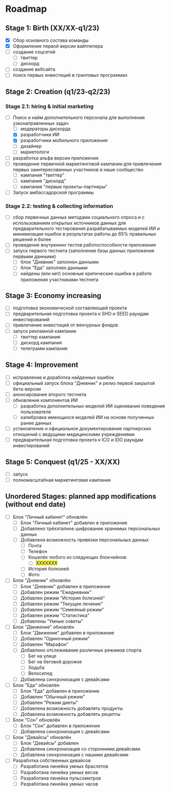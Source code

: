 # Roadmap

## Stage 1: Birth (XX/XX-q1/23)

* [x] Сбор основного состава команды
* [x] Оформление первой версии вайтпепера
* [ ] создание соцсетей
  * [ ] твиттер
  * [ ] дискорд
* [ ] создание вебсайта
* [ ] поиск первых инвестиций в грантовых программах

## Stage 2: Creation (q1/23-q2/23)

### Stage 2.1: hiring & initial marketing

* [ ] Поиск и найм дополнительного персонала для выполнения узконаправленных задач
  * [ ] модераторы дискорда
  * [x] разработчики ИИ
  * [x] разработчики мобильного приложения
  * [ ] дизайнер
  * [ ] маркетологи
* [ ] разработка альфа версии приложения
* [ ] проведение первичной маркетинговой кампании для привлечения первых заинтересованных участников в наше сообщество
  * [ ] кампания "твиттер"
  * [ ] кампания "дискорд"
  * [ ] кампания "первые проекты-партнеры"
* [ ] Запуск амбассадорской программы

### Stage 2.2: testing & collecting information

* [ ] сбор первичных данных методами социального опроса и с использованием открытых источников данных для предварительного тестирования разрабатываемых моделей ИИ и минимизации ошибок в результатах работы до 65% правильных решений и более
* [ ] проведение внутренних тестов работоспособности приложения
* [ ] запуск первого тестнета (заполнение базы данных приложения первыми данными)
  * [ ] блок "Дневник" заполнен данными
  * [ ] блок "Еда" заполнен данными
  * [ ] найдены (или нет) основные критические ошибки в работе приложения участниками тестнета

## Stage 3: Economy increasing

* [ ] подготовка экономической составляющей проекта
* [ ] предварительная подготовка проекта к SHO и SEED раундам инвестирований
* [ ] привлечение инвестиций от венчурных фондов
* [ ] запуск рекламной кампании
  * [ ] твиттер кампания
  * [ ] дискорд кампания
  * [ ] телеграмм кампания

## Stage 4: Improvement&#x20;

* [ ] исправление и доработка найденных ошибок
* [ ] официальный запуск блока "Дневник" и релиз первой закрытой бета-версии
* [ ] анонсирование второго тестнета
* [ ] обновление компонентов ИИ
  * [ ] разработка дополнительных моделей ИИ оценивания поведения пользователя
  * [ ] калибровка имеющихся моделей ИИ на основе полученных ранее данных
* [ ] установление и официальное документирование партнерских отношений с ведущими медицинскими учреждениями
* [ ] предварительная подготовка проекта к ICO и IDO раундам инвестирований

## Stage 5: Conquest (q1/25 - XX/XX)

* [ ] запуск
* [ ] полномасштабная маркетинговая кампания

## Unordered Stages: planned app modifications (without end date)

* [ ] Блок "Личный кабинет" обновлён
  * [ ] Блок "Личный кабинет" добавлен в приложение
  * [ ] Добавлено трёхэтапное шифрование хранимых персональных данных
  * [ ] Добавлена возможность привязки персональных данных
    * [ ] Почта
    * [ ] Телефон
    * [ ] Кошелёк любого из следующих блокчейнов:
      * [ ] <mark style="color:blue;">ХХХХХХХ</mark>
    * [ ] История болезней
    * [ ] Фото
* [ ] Блок "Дневник" обновлён
  * [ ] Блок "Дневник" добавлен в приложение
  * [ ] Добавлен режим "Ежедневник"
  * [ ] Добавлен режим "История болезней"
  * [ ] Добавлен режим "Текущее лечение"
  * [ ] Добавлен режим "Семейный режим"
  * [ ] Добавлен режим "Статистика"
  * [ ] Добавлены "Умные советы"
* [ ] Блок "Движение" обновлён
  * [ ] Блок "Движение" добавлен в приложение
  * [ ] Добавлен "Одиночный режим"
  * [ ] Добавлен "Марафон"
  * [ ] Добавлено отслеживание различных режимов спорта
    * [ ] Бег на улице
    * [ ] Бег на беговой дорожке
    * [ ] Ходьба
    * [ ] Велосипед
  * [ ] Добавлена синхронизация с девайсами
* [ ] Блок "Еда" обновлён
  * [ ] Блок "Еда" добавлен в приложение
  * [ ] Добавлен "Обычный режим"
  * [ ] Добавлен "Режим диеты"
  * [ ] Добавлена возможность добавлять продукты
  * [ ] Добавлена возможность добавлять рецепты
* [ ] Блок "Сон" обновлён
  * [ ] Блок "Сон" добавлен в приложение
  * [ ] Добавлена синхронизация с девайсами
* [ ] Блок "Девайсы" обновлён
  * [ ] Блок "Девайсы" добавлен
  * [ ] Добавлена синхронизация со сторонними девайсами
  * [ ] Добавлена синхронизация с нашими девайсами
* [ ] Разработка собственных девайсов
  * [ ] Разработана линейка умных браслетов
  * [ ] Разработана линейка умных весов
  * [ ] Разработана линейка пульсометров
  * [ ] Разработана линейка умных часов
